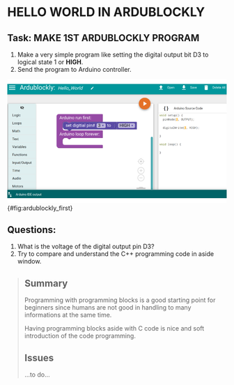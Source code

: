 # HELLO WORLD IN ARDUBLOCKLY

## Task: MAKE 1ST ARDUBLOCKLY PROGRAM

1. Make a very simple program like setting the digital output bit D3 to logical state 1 or **HIGH**.
2. Send the program to Arduino controller.

![First program in Ardublockly.](./slike/Hello_World_Ardublockly_1.png){#fig:ardublockly_first}

## Questions:

1.  What is the voltage of the digital output pin D3?
2.  Try to compare and understand the C++ programming code in aside
    window.

> ## Summary
> Programming with programming blocks is a good starting point for beginners since humans are not good in handling to many informations at the same time.
>
> Having programming blocks aside with C code is nice and soft introduction of the code programming.
>
> ## Issues
> ...to do...

